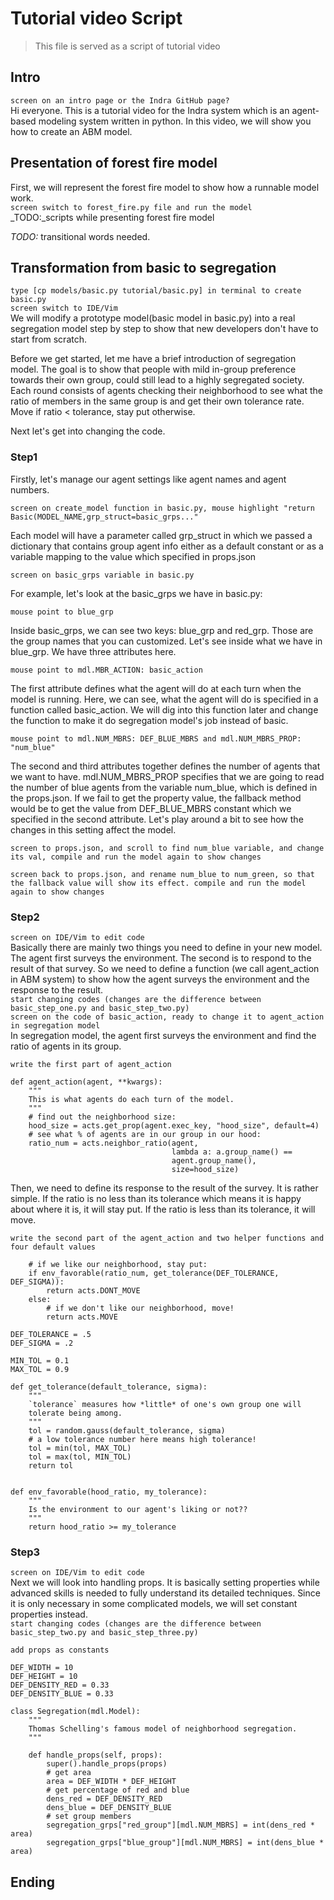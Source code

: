 # Tutorial video Script

> This file is served as a script of tutorial video

## Intro

`screen on an intro page or the Indra GitHub page?`  
Hi everyone. This is a tutorial video for the Indra system which is an agent-based modeling system written in python. In
this video, we will show you how to create an ABM model.

## Presentation of forest fire model

First, we will represent the forest fire model to show how a runnable model work.  
`screen switch to forest_fire.py file and run the model`  
_TODO:_scripts while presenting forest fire model

_TODO:_ transitional words needed.

## Transformation from basic to segregation

`type [cp models/basic.py tutorial/basic.py] in terminal to create basic.py`  
`screen switch to IDE/Vim`  
We will modify a prototype model(basic model in basic.py)
into a real segregation model step by step to show that new developers don't have to start from scratch.

Before we get started, let me have a brief introduction of segregation model. The goal is to show that people with mild
in-group preference towards their own group, could still lead to a highly segregated society. Each round consists of
agents checking their neighborhood to see what the ratio of members in the same group is and get their own tolerance
rate. Move if ratio < tolerance, stay put otherwise.

Next let's get into changing the code.

### Step1

Firstly, let's manage our agent settings like agent names and agent numbers. 

`screen on create_model function in basic.py, mouse highlight "return Basic(MODEL_NAME,grp_struct=basic_grps..."`

Each model will have a parameter called grp_struct in which we passed a dictionary that contains group agent info either as a default constant or as a variable mapping to the value which specified in props.json

`screen on basic_grps variable in basic.py`

For example, let's look at the basic_grps we have in basic.py:

`mouse point to blue_grp`

Inside basic_grps, we can see two keys: blue_grp and red_grp. Those are the group names that you can customized. Let's see inside what we have in blue_grp. We have three attributes here. 

`mouse point to mdl.MBR_ACTION: basic_action`

The first attribute defines what the agent will do at each turn when the model is running. Here, we can see, what the agent will do is specified in a function called basic_action. We will dig into this function later and change the function to make it do segregation model's job instead of basic. 

`mouse point to mdl.NUM_MBRS: DEF_BLUE_MBRS and mdl.NUM_MBRS_PROP: "num_blue"`

The second and third attributes together defines the number of agents that we want to have. mdl.NUM_MBRS_PROP specifies that we are going to read the number of blue agents from the variable num_blue, which is defined in the props.json. If we fail to get the property value, the fallback method would be to get the value from DEF_BLUE_MBRS constant which we specified in the second attribute. Let's play around a bit to see how the changes in this setting affect the model. 

`screen to props.json, and scroll to find num_blue variable, and change its val, compile and run the model again to show changes`

`screen back to props.json, and rename num_blue to num_green, so that the fallback value will show its effect. compile and run the model again to show changes`


### Step2

`screen on IDE/Vim to edit code`  
Basically there are mainly two things you need to define in your new model. The agent first surveys the environment. The
second is to respond to the result of that survey. So we need to define a function (we call agent_action in ABM system)
to show how the agent surveys the environment and the response to the result.  
`start changing codes (changes are the difference between basic_step_one.py and basic_step_two.py)`  
`screen on the code of basic_action, ready to change it to agent_action in segregation model`  
In segregation model, the agent first surveys the environment and find the ratio of agents in its group.

`write the first part of agent_action`

```
def agent_action(agent, **kwargs):
    """
    This is what agents do each turn of the model.
    """
    # find out the neighborhood size:
    hood_size = acts.get_prop(agent.exec_key, "hood_size", default=4)
    # see what % of agents are in our group in our hood:
    ratio_num = acts.neighbor_ratio(agent,
                                    lambda a: a.group_name() ==
                                    agent.group_name(),
                                    size=hood_size)
```

Then, we need to define its response to the result of the survey. It is rather simple. If the ratio is no less than its
tolerance which means it is happy about where it is, it will stay put. If the ratio is less than its tolerance, it will
move.

`write the second part of the agent_action and two helper functions and four default values`

```
    # if we like our neighborhood, stay put:
    if env_favorable(ratio_num, get_tolerance(DEF_TOLERANCE, DEF_SIGMA)):
        return acts.DONT_MOVE
    else:
        # if we don't like our neighborhood, move!
        return acts.MOVE
    
DEF_TOLERANCE = .5
DEF_SIGMA = .2

MIN_TOL = 0.1
MAX_TOL = 0.9    
    
def get_tolerance(default_tolerance, sigma):
    """
    `tolerance` measures how *little* of one's own group one will
    tolerate being among.
    """
    tol = random.gauss(default_tolerance, sigma)
    # a low tolerance number here means high tolerance!
    tol = min(tol, MAX_TOL)
    tol = max(tol, MIN_TOL)
    return tol


def env_favorable(hood_ratio, my_tolerance):
    """
    Is the environment to our agent's liking or not??
    """
    return hood_ratio >= my_tolerance
```

### Step3
`screen on IDE/Vim to edit code`  
Next we will look into handling props. It is basically setting properties while advanced skills is needed to 
fully understand its detailed techniques. 
Since it is only necessary in some complicated models, we will set constant properties instead.  
`start changing codes (changes are the difference between basic_step_two.py and basic_step_three.py)`

`add props as constants`
```
DEF_WIDTH = 10
DEF_HEIGHT = 10
DEF_DENSITY_RED = 0.33
DEF_DENSITY_BLUE = 0.33
```

```
class Segregation(mdl.Model):
    """
    Thomas Schelling's famous model of neighborhood segregation.
    """

    def handle_props(self, props):
        super().handle_props(props)
        # get area
        area = DEF_WIDTH * DEF_HEIGHT
        # get percentage of red and blue
        dens_red = DEF_DENSITY_RED
        dens_blue = DEF_DENSITY_BLUE
        # set group members
        segregation_grps["red_group"][mdl.NUM_MBRS] = int(dens_red * area)
        segregation_grps["blue_group"][mdl.NUM_MBRS] = int(dens_blue * area)
```
## Ending
